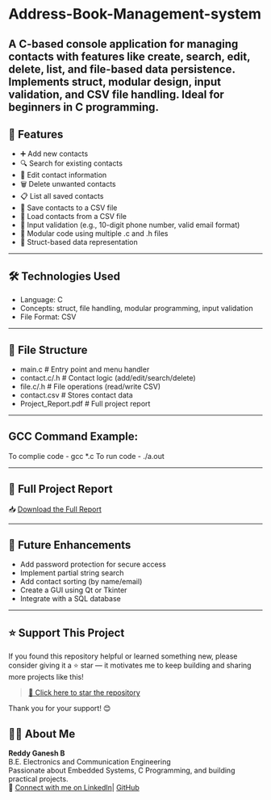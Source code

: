 # Address-Book-Management-system
A C-based console application for managing contacts with features like create, search, edit, delete, list, and file-based data persistence. Implements struct, modular design, input validation, and CSV file handling. Ideal for beginners in C programming.
---

## 📌 Features

- ➕ Add new contacts
- 🔍 Search for existing contacts
- 📝 Edit contact information
- 🗑️ Delete unwanted contacts
- 📋 List all saved contacts
- 💾 Save contacts to a CSV file
- 📂 Load contacts from a CSV file
- 🔐 Input validation (e.g., 10-digit phone number, valid email format)
- 🔄 Modular code using multiple .c and .h files
- 📌 Struct-based data representation

---

## 🛠️ Technologies Used

- Language: C
- Concepts: struct, file handling, modular programming, input validation
- File Format: CSV

---

## 📁 File Structure
- main.c             # Entry point and menu handler
-  contact.c/.h       # Contact logic (add/edit/search/delete)
- file.c/.h          # File operations (read/write CSV)
- contact.csv        # Stores contact data
- Project_Report.pdf  # Full project report

---
## GCC Command Example:
To complie code -  gcc *.c
To run code -  ./a.out

---
## 📄 Full Project Report
📥 [Download the Full Report](Project_report.pdf)

---
## 🔮 Future Enhancements
- Add password protection for secure access
- Implement partial string search
- Add contact sorting (by name/email)
- Create a GUI using Qt or Tkinter
- Integrate with a SQL database

---

## ⭐ Support This Project

If you found this repository helpful or learned something new, please consider giving it a ⭐ star — it motivates me to keep building and sharing more projects like this!

> [🌟 Click here to star the repository](https://github.com/reddyganeshbathala/Address-Book-Management-system)

Thank you for your support! 😊


## 🙋‍♂️ About Me

**Reddy Ganesh B**  
B.E. Electronics and Communication Engineering  
Passionate about Embedded Systems, C Programming, and building practical projects.  
🔗 [Connect with me on LinkedIn](https://www.linkedin.com/in/reddy-ganesh-bathala-790954325)| [GitHub](https://github.com/reddyganeshbathala)
